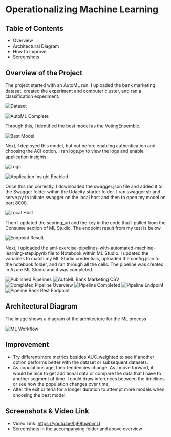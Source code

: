 # Operationalizing Machine Learning
## Table of Contents
- Overview
- Architectural Diagram
- How to Improve
- Screenshots

## Overview of the Project
The project started with an AutoML run. I uploaded the bank marketing dataset, created the experiment and computer cluster, and ran a classification experiment.

![Dataset](https://github.com/gbnuhg/udacity_ml_nano_project_2/assets/132493261/119867c7-0530-4c20-84d1-e5e19d13acac)

![AutoML Complete](https://github.com/gbnuhg/udacity_ml_nano_project_2/assets/132493261/8c3eabda-3444-420b-904d-87aadaab292e)

Through this, I identified the best model as the VotingEnsemble.

![Best Model](https://github.com/gbnuhg/udacity_ml_nano_project_2/assets/132493261/6da20626-8822-4188-ad83-509720deeeae)

Next, I deployed this model, but not before enabling authentication and choosing the ACI option. I ran logs.py to view the logs and enable application insights.

![Logs](https://github.com/gbnuhg/udacity_ml_nano_project_2/assets/132493261/96d9ed90-b6f2-4ed2-a0e9-919c8658290a)

![Application Insight Enabled](https://github.com/gbnuhg/udacity_ml_nano_project_2/assets/132493261/84647784-3c73-4c78-aa10-7db212786bf5)

Once this ran correctly, I downloaded the swagger.json file and added it to the Swagger folder within the Udacity starter folder. I ran swagger.sh and serve.py to initiate swagger on the local host and then to open my model on port 8000.

![Local Host](https://github.com/gbnuhg/udacity_ml_nano_project_2/assets/132493261/62e3882d-b7f4-4916-a8f6-b80e769ab3dd)

Then I updated the scoring_uri and the key in the code that I pulled from the Consume section of ML Studio. The endpoint result from my test is below.

![Endpoint Result](https://github.com/gbnuhg/udacity_ml_nano_project_2/assets/132493261/19c7cfb9-4552-46d7-ae54-aaa496066279)

Next, I uploaded the aml-exercise-pipelines-with-automated-machine-learning-step.ipynb file to Notebook within ML Studio. I updated the variables to match my ML Studio credentials, uploaded the config.json to the notebook folder, and ran through all the cells. The pipeline was created in Azure ML Studio and it was completed.

![Published Pipelines](https://github.com/gbnuhg/udacity_ml_nano_project_2/assets/132493261/26f9a2c4-787b-4474-87c2-950854f85122)
![AutoML Bank Marketing CSV](https://github.com/gbnuhg/udacity_ml_nano_project_2/assets/132493261/93f455d6-e35c-4977-8b09-21433657572e)
![Completed Pipeline Overview](https://github.com/gbnuhg/udacity_ml_nano_project_2/assets/132493261/403af44f-7c2d-4f90-80ab-336debf89d14)
![Pipeline Completed](https://github.com/gbnuhg/udacity_ml_nano_project_2/assets/132493261/8b1c6b20-0286-403c-b047-4ce405c99ade)
![Pipeline Endpoint](https://github.com/gbnuhg/udacity_ml_nano_project_2/assets/132493261/91bf2aaa-9751-40ac-9103-650c04957128)
![Pipeline Bank Rest Endpoint](https://github.com/gbnuhg/udacity_ml_nano_project_2/assets/132493261/b1a99fb5-58b6-4992-8afb-8c030973ca3b)

## Architectural Diagram
The image shows a diagram of the architecture for the ML process

![ML Workflow](https://github.com/gbnuhg/udacity_ml_nano_project_2/assets/132493261/f120b9c9-f987-4724-8ba6-511d038fb1fc)

## Improvement
- Try different/more metrics besides AUC_weighted to see if another option performs better with the dataset or subsequent datasets. 
- As populations age, their tendencies change. As I move forward, it would be nice to get additional data or compare the data that I have to another segment of time. I could draw inferences between the timelines or see how the population changes over time.
- Alter the exit criteria for a longer duration to attempt more models when choosing the best model.

## Screenshots & Video Link
- Video Link: https://youtu.be/hjP8bwpimLI
- Screenshots in the accompanying folder and above overview
